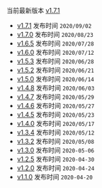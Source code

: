 
当前最新版本 [v1.7.1](v1-7-1.md)

- [v1.7.1](v1-7-1.md) 发布时间 `2020/09/02`
- [v1.7.0](v1-7-0.md) 发布时间 `2020/08/23`
- [v1.6.5](v1-6-5.md) 发布时间 `2020/07/28`
- [v1.6.0](v1-6-0.md) 发布时间 `2020/07/12`
- [v1.5.3](v1-5-3.md) 发布时间 `2020/06/28`
- [v1.5.2](v1-5-2.md) 发布时间 `2020/06/21`
- [v1.5.0](v1-5-0.md) 发布时间 `2020/06/14`
- [v1.4.8](v1-4-8.md) 发布时间 `2020/06/03`
- [v1.4.7](v1-4-7.md) 发布时间 `2020/05/29`
- [v1.4.6](v1-4-6.md) 发布时间 `2020/05/27`
- [v1.4.5](v1-4-5.md) 发布时间 `2020/05/23`
- [v1.4.0](v1-4-0.md) 发布时间 `2020/05/17`
- [v1.3.4](v1-3-4.md) 发布时间 `2020/05/12`
- [v1.3.2](v1-3-2.md) 发布时间 `2020/05/08`
- [v1.3.0](v1-3-0.md) 发布时间 `2020-05-06`
- [v1.2.5](v1-2-5.md) 发布时间 `2020-04-30`
- [v1.2.0](v1-2-0.md) 发布时间 `2020-04-24`
- [v1.1.0](v1-1-0.md) 发布时间 `2020-04-20`
